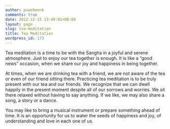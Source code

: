 ```yaml
---
author: pvwebmonk
comments: true
date: 2012-12-15 13:49:02+00:00
layout: page
slug: tea-meditation
title: Tea Meditation
wordpress_id: 173
---
```


Tea meditation is a time to be with the Sangha in a joyful and serene atmosphere. Just to enjoy our tea together is enough. It is like a “good news” occasion, when we share our joy and happiness in being together.

At times, when we are drinking tea with a friend, we are not aware of the tea or even of our friend sitting there. Practicing tea meditation is to be truly present with our tea and our friends. We recognize that we can dwell happily in the present moment despite all of our sorrows and worries. We sit there relaxed without having to say anything. If we like, we may also share a song, a story or a dance.

You may like to bring a musical instrument or prepare something ahead of time. It is an opportunity for us to water the seeds of happiness and joy, of understanding and love in each one of us.
